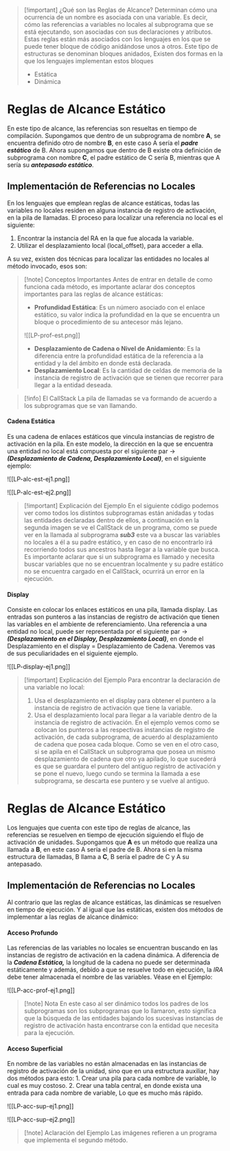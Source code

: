 
>[!important] ¿Qué son las Reglas de Alcance?
>Determinan cómo una ocurrencia de un nombre es asociada con una variable. Es decir, cómo las referencias a variables no locales al subprograma que se está ejecutando, son asociadas con sus declaraciones y atributos.
>Estas reglas están más asociados con los lenguajes en los que se puede tener bloque de código anidándose unos a otros. Este tipo de estructuras se denominan bloques anidados, Existen dos formas en la que los lenguajes implementan estos bloques
>
>- Estática
>- Dinámica


# Reglas de Alcance Estático

En este tipo de alcance, las referencias son resueltas en tiempo de compilación. Supongamos que dentro de un subprograma de nombre **A**, se encuentra definido otro de nombre **B**, en este caso A sería el ***padre estático*** de B. Ahora supongamos que dentro de B existe otra definición de subprograma con nombre **C**, el padre estático de C sería B, mientras que A sería su ***antepasado estático***.

## Implementación de Referencias no Locales

En los lenguajes que emplean reglas de alcance estáticas, todas las variables no locales residen en alguna instancia de registro de activación, en la pila de llamadas.
El proceso para localizar una referencia no local es el siguiente:

1. Encontrar la instancia del RA en la que fue alocada la variable.
2. Utilizar el desplazamiento local (local_offset), para acceder a ella.

A su vez, existen dos técnicas para localizar las entidades no locales al método invocado, esos son:

>[!note] Conceptos Importantes
>Antes de entrar en detalle de como funciona cada método, es importante aclarar dos conceptos importantes para las reglas de alcance estáticas:
>- **Profundidad Estática**: Es un número asociado con el enlace estático, su valor indica la profundidad en la que se encuentra un bloque o procedimiento de su antecesor más lejano.
>
><span class="centerImg"> ![[LP-prof-est.png]] </span>
>
>- **Desplazamiento de Cadena o Nivel de Anidamiento**: Es la diferencia entre la profundidad estática de la referencia a la entidad y la del ámbito en donde está declarada.
>- **Desplazamiento Local**: Es la cantidad de celdas de memoria de la instancia de registro de activación que se tienen que recorrer para llegar a la entidad deseada.

>[!info] El CallStack
>La pila de llamadas se va formando de acuerdo a los subprogramas que se van llamando.

#### Cadena Estática

Es una cadena de enlaces estáticos que vincula instancias de registro de activación en la pila. En este modelo, la dirección en la que se encuentra una entidad no local está compuesta por el siguiente par -> ***(Desplazamiento de Cadena, Desplazamiento Local)***, en el siguiente ejemplo:

<span class="centerImg"> ![[LP-alc-est-ej1.png]] </span>

<span class="centerImg"> ![[LP-alc-est-ej2.png]] </span>

>[!important] Explicación del Ejemplo
>En el siguiente código podemos ver como todos los distintos subprogramas están anidadas y todas las entidades declaradas dentro de ellos, a continuación en la segunda imagen se ve el CallStack de un programa, como se puede ver en la llamada al subprograma ***sub3*** este va a buscar las variables no locales a él a su padre estático, y en caso de no encontrarlo irá recorriendo todos sus ancestros hasta llegar a la variable que busca. Es importante aclarar que si un subprograma es llamado y necesita buscar variables que no se encuentran localmente y su padre estático no se encuentra cargado en el CallStack, ocurrirá un error en la ejecución.

#### Display

Consiste en colocar los enlaces estáticos en una pila, llamada display. Las entradas son punteros a las instancias de registro de activación que tienen las variables en el ambiente de referenciamiento. Una referencia a una entidad no local, puede ser representada por el siguiente par -> ***(Desplazamiento en el Display, Desplazamiento Local)***, en donde el Desplazamiento en el display = Desplazamiento de Cadena. Veremos vas de sus peculiaridades en el siguiente ejemplo.

<span class="centerImg">![[LP-display-ej1.png]]  </span>

>[!important] Explicación del Ejemplo
>Para encontrar la declaración de una variable no local:
>1. Usa el desplazamiento en el display para obtener el puntero a la instancia de registro de activación que tiene la variable.
>2. Usa el desplazamiento local para llegar a la variable dentro de la instancia de registro de activación.
>En el ejemplo vemos como se colocan los punteros a las respectivas instancias de registro de activación, de cada subprograma, de acuerdo al desplazamiento de cadena que posea cada bloque. Como se ven en el otro caso, si se apila en el CallStack un subprograma que posea un mismo desplazamiento de cadena que otro ya apilado, lo que sucederá es que se guardara el puntero del antiguo registro de activación y se pone el nuevo, luego cundo se termina la llamada a ese subprograma, se descarta ese puntero y se vuelve al antiguo.

# Reglas de Alcance Estático

Los lenguajes que cuenta con este tipo de reglas de alcance, las referencias se resuelven en tiempo de ejecución siguiendo el flujo de activación de unidades. Supongamos que **A** es un método que realiza una llamada a **B**, en este caso A sería el padre de B. Ahora si en la misma estructura de llamadas, B llama a **C**, B sería el padre de C y A su antepasado.

## Implementación de Referencias no Locales

Al contrario que las reglas de alcance estáticas, las dinámicas se resuelven en tiempo de ejecución. Y al igual que las estáticas, existen dos métodos de implementar a las reglas de alcance dinámico:


#### Acceso Profundo

Las referencias de las variables no locales se encuentran buscando en las instancias de registro de activación en la cadena dinámica. A diferencia de la ***Cadena Estática,*** la longitud de la cadena no puede ser determinada estáticamente y además, debido a que se resuelve todo en ejecución, la *IRA* debe tener almacenada el nombre de las variables. Véase en el Ejemplo:

<span class="centerImg"> ![[LP-acc-prof-ej1.png]] </span>

>[!note] Nota
>En este caso al ser dinámico todos los padres de los subprogramas son los subprogramas que lo llamaron, esto significa que la búsqueda de las entidades bajando los sucesivas instancias de registro de activación hasta encontrarse con la entidad que necesita para la ejecución.

#### Acceso Superficial

En nombre de las variables no están almacenadas en las instancias de registro de activación de la unidad, sino que en una estructura auxiliar, hay dos métodos para esto:
	1. Crear una pila para cada nombre de variable, lo cual es muy costoso.
	2. Crear una tabla central, en donde exista una entrada para cada nombre de variable, Lo que es mucho más rápido.

<span class="centerImg"> ![[LP-acc-sup-ej1.png]] </span>

<span class="centerImg"> ![[LP-acc-sup-ej2.png]] </span>

>[!note] Aclaración del Ejemplo
>Las imágenes refieren a un programa que implementa el segundo método.

